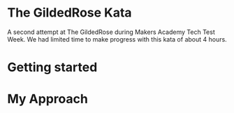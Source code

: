 # The GildedRose Kata
A second attempt at The GildedRose during Makers Academy Tech Test Week. We had limited time to make progress with this kata of about 4 hours.


# Getting started


# My Approach
